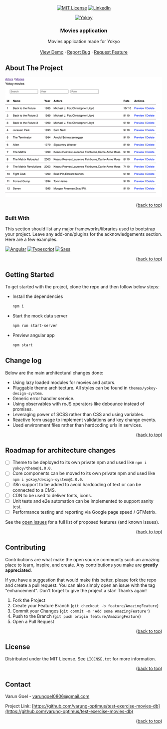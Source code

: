 <a name="readme-top"></a>

<!-- PROJECT LOGO -->

<br />
<div align="center">
  
  <!-- PROJECT SHIELDS -->
  [![MIT License][license-shield]][license-url]
  [![LinkedIn][linkedin-shield]][linkedin-url]

  [![Yokoy][Yokoy.io]][Yokoy-url]
  
  <h3 align="center">Movies application</h3>

  <p align="center">
    Movies application made for Yokyo
    <br />
    <br />
    <a href="https://varung-optimus.github.io/test-exercise-movies-db/movies">View Demo</a>
    ·
    <a href="https://github.com/varung-optimus/test-exercise-movies-db/issues/new?labels=bug&template=bug-report---.md">Report Bug</a>
    ·
    <a href="https://github.com/varung-optimus/test-exercise-movies-db/issues/new?labels=enhancement&template=feature-request---.md">Request Feature</a>
  </p>
</div>


<!-- ABOUT THE PROJECT -->
## About The Project

[![Yokyo Movie][product-screenshot]](https://varung-optimus.github.io/test-exercise-movies-db/movies)

<p align="right">(<a href="#readme-top">back to top</a>)</p>



### Built With

This section should list any major frameworks/libraries used to bootstrap your project. Leave any add-ons/plugins for the acknowledgements section. Here are a few examples.

[![Angular][Angular.io]][Angular-url]
[![Typescript][Typescript.org]][Angular-url]
[![Sass][Sass-lang]][Sass-url]


<p align="right">(<a href="#readme-top">back to top</a>)</p>



<!-- GETTING STARTED -->
## Getting Started

To get started with the project, clone the repo and then follow below steps:

* Install the dependencies
  ```sh
  npm i
  ```

* Start the mock data server
  ```sh
  npm run start-server
  ```

* Preview angular app
  ```sh
  npm start
  ```

<!-- CHANGELOG -->
## Change log

Below are the main architectural changes done:

* Using lazy loaded modules for movies and actors.
* Pluggable theme architecture. All styles can be found in `themes/yokoy-design-system`.
* Generic error handler service.
* Using observables with rxJS operators like debounce instead of promises.
* Leveraging power of SCSS rather than CSS and using variables.
* Reactive form usage to implement validations and key change events.
* Used environment files rather than hardcoding urls in services.

<p align="right">(<a href="#readme-top">back to top</a>)</p>



<!-- ROADMAP -->
## Roadmap for architecture changes

- [ ] Theme to be deployed to its own private npm and used like `npm i yokoy/theme@1.0.0`.
- [ ] Core components can be moved to its own private npm and used like `npm i yokoy/design-system@1.0.0`.
- [ ] i18n support to be added to avoid hardcoding of text or can be connected to a CMS.
- [ ] CDN to be used to deliver fonts, icons.
- [ ] Unit tests and e2e automation can be implemented to support sanity test.
- [ ] Performance testing and reporting via Google page speed / GTMetrix.

See the [open issues](https://github.com/varung-optimus/test-exercise-movies-db/issues) for a full list of proposed features (and known issues).

<p align="right">(<a href="#readme-top">back to top</a>)</p>



<!-- CONTRIBUTING -->
## Contributing

Contributions are what make the open source community such an amazing place to learn, inspire, and create. Any contributions you make are **greatly appreciated**.

If you have a suggestion that would make this better, please fork the repo and create a pull request. You can also simply open an issue with the tag "enhancement".
Don't forget to give the project a star! Thanks again!

1. Fork the Project
2. Create your Feature Branch (`git checkout -b feature/AmazingFeature`)
3. Commit your Changes (`git commit -m 'Add some AmazingFeature'`)
4. Push to the Branch (`git push origin feature/AmazingFeature`)
5. Open a Pull Request

<p align="right">(<a href="#readme-top">back to top</a>)</p>



<!-- LICENSE -->
## License

Distributed under the MIT License. See `LICENSE.txt` for more information.

<p align="right">(<a href="#readme-top">back to top</a>)</p>



<!-- CONTACT -->
## Contact

Varun Goel - varungoel0806@gmail.com

Project Link: [https://github.com/varung-optimus/test-exercise-movies-db](https://github.com/varung-optimus/test-exercise-movies-db)

<p align="right">(<a href="#readme-top">back to top</a>)</p>


<!-- MARKDOWN LINKS & IMAGES -->
<!-- https://www.markdownguide.org/basic-syntax/#reference-style-links -->
[issues-url]: https://github.com/varung-optimus/test-exercise-movies-db//issues
[license-shield]: https://img.shields.io/github/license/othneildrew/Best-README-Template.svg?style=for-the-badge
[license-url]: https://github.com/varung-optimus/test-exercise-movies-db/blob/develop/LICENSE.txt
[linkedin-shield]: https://img.shields.io/badge/-LinkedIn-black.svg?style=for-the-badge&logo=linkedin&colorB=555
[linkedin-url]: https://www.linkedin.com/in/varungoel0806/
[product-screenshot]: src/assets/images/screenshot.png
[Angular.io]: https://img.shields.io/badge/Angular-DD0031?style=for-the-badge&logo=angular&logoColor=white
[Angular-url]: https://v16.angular.io/docs
[Typescript.org]: https://img.shields.io/badge/TypeScript-007ACC?style=for-the-badge&logo=typescript&logoColor=white
[Yokoy.io]: https://public.onesto.de/wp-content/uploads/2023/07/yokoy.png
[Yokoy-url]: https://yokoy.io/
[Typescript-url]: https://www.typescriptlang.org/
[Sass-lang]: https://img.shields.io/badge/Sass-CC6699?style=for-the-badge&logo=sass&logoColor=white
[Sass-url]: https://sass-lang.com/
